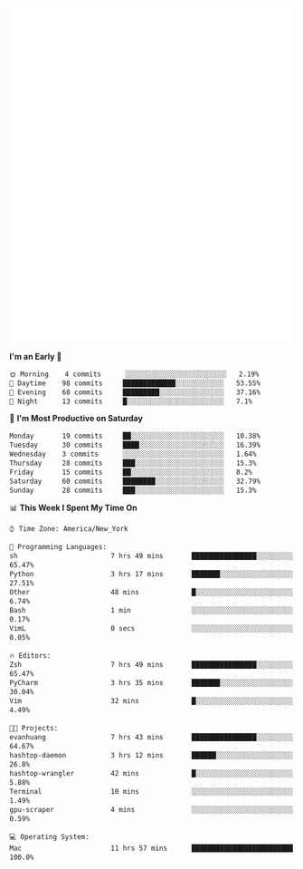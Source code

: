 <a href="https://github.com/jstrieb/github-stats">
 
![](https://github.com/evanhuang117/github-stats/blob/master/generated/overview.svg)
![](https://github.com/evanhuang117/github-stats/blob/master/generated/languages.svg)

</a>

<!--START_SECTION:waka-->
**I'm an Early 🐤** 

```text
🌞 Morning    4 commits      ░░░░░░░░░░░░░░░░░░░░░░░░░   2.19% 
🌆 Daytime    98 commits     █████████████░░░░░░░░░░░░   53.55% 
🌃 Evening    68 commits     █████████░░░░░░░░░░░░░░░░   37.16% 
🌙 Night      13 commits     █░░░░░░░░░░░░░░░░░░░░░░░░   7.1%

```
📅 **I'm Most Productive on Saturday** 

```text
Monday       19 commits     ██░░░░░░░░░░░░░░░░░░░░░░░   10.38% 
Tuesday      30 commits     ████░░░░░░░░░░░░░░░░░░░░░   16.39% 
Wednesday    3 commits      ░░░░░░░░░░░░░░░░░░░░░░░░░   1.64% 
Thursday     28 commits     ███░░░░░░░░░░░░░░░░░░░░░░   15.3% 
Friday       15 commits     ██░░░░░░░░░░░░░░░░░░░░░░░   8.2% 
Saturday     60 commits     ████████░░░░░░░░░░░░░░░░░   32.79% 
Sunday       28 commits     ███░░░░░░░░░░░░░░░░░░░░░░   15.3%

```


📊 **This Week I Spent My Time On** 

```text
⌚︎ Time Zone: America/New_York

💬 Programming Languages: 
sh                       7 hrs 49 mins       ████████████████░░░░░░░░░   65.47% 
Python                   3 hrs 17 mins       ███████░░░░░░░░░░░░░░░░░░   27.51% 
Other                    48 mins             █░░░░░░░░░░░░░░░░░░░░░░░░   6.74% 
Bash                     1 min               ░░░░░░░░░░░░░░░░░░░░░░░░░   0.17% 
VimL                     0 secs              ░░░░░░░░░░░░░░░░░░░░░░░░░   0.05%

🔥 Editors: 
Zsh                      7 hrs 49 mins       ████████████████░░░░░░░░░   65.47% 
PyCharm                  3 hrs 35 mins       ███████░░░░░░░░░░░░░░░░░░   30.04% 
Vim                      32 mins             █░░░░░░░░░░░░░░░░░░░░░░░░   4.49%

🐱‍💻 Projects: 
evanhuang                7 hrs 43 mins       ████████████████░░░░░░░░░   64.67% 
hashtop-daemon           3 hrs 12 mins       ██████░░░░░░░░░░░░░░░░░░░   26.8% 
hashtop-wrangler         42 mins             █░░░░░░░░░░░░░░░░░░░░░░░░   5.88% 
Terminal                 10 mins             ░░░░░░░░░░░░░░░░░░░░░░░░░   1.49% 
gpu-scraper              4 mins              ░░░░░░░░░░░░░░░░░░░░░░░░░   0.59%

💻 Operating System: 
Mac                      11 hrs 57 mins      █████████████████████████   100.0%

```


<!--END_SECTION:waka-->
